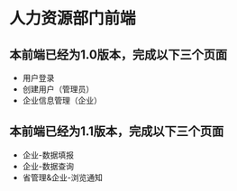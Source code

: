 # 人力资源部门前端
## 本前端已经为1.0版本，完成以下三个页面

* 用户登录
* 创建用户（管理员）
* 企业信息管理（企业）

## 本前端已经为1.1版本，完成以下三个页面

* 企业-数据填报
* 企业-数据查询
* 省管理&企业-浏览通知

